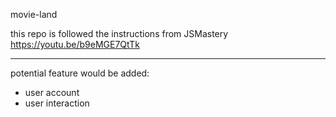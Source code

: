 movie-land

this repo is followed the instructions from JSMastery https://youtu.be/b9eMGE7QtTk

---
potential feature would be added:
- user account
- user interaction
